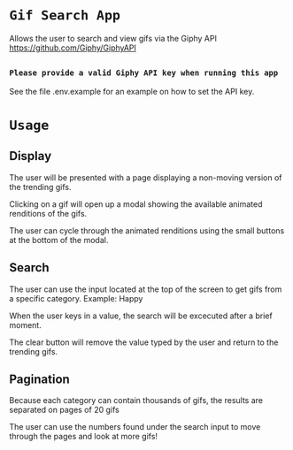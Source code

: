 # `Gif Search App`

Allows the user to search and view gifs via the Giphy API
https://github.com/Giphy/GiphyAPI
##

### `Please provide a valid Giphy API key when running this app`

See the file .env.example for an example on how to set the API key.
##

# `Usage`

## Display
The user will be presented with a page displaying a non-moving version of the trending gifs.

Clicking on a gif will open up a modal showing the available animated renditions of the gifs. 

The user can cycle through the animated renditions using the small buttons at the bottom of the modal.
##

## Search
The user can use the input located at the top of the screen to get gifs from a specific category. Example: Happy

When the user keys in a value, the search will be excecuted after a brief moment.

The clear button will remove the value typed by the user and return to the trending gifs.
##

## Pagination
Because each category can contain thousands of gifs, the results are separated on pages of 20 gifs

The user can use the numbers found under the search input to move through the pages and look at more gifs!
##
